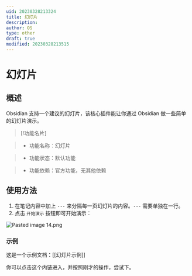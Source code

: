 ```yaml
---
uid: 20230328213324
title: 幻灯片
description: 
author: OS
type: other
draft: true
modified: 20230328213515
---
```

# 幻灯片

## 概述

Obsidian 支持一个建议的幻灯片，该核心插件能让你通过 Obsidian 做一些简单的幻灯片演示。

>[!功能名片]

>- 功能名称：幻灯片

>- 功能状态：默认功能

>- 功能依赖：官方功能，无其他依赖

## 使用方法

1. 在笔记内容中加上 `---` 来分隔每一页幻灯片的内容。`---` 需要单独在一行。
2. 点击 `开始演示` 按钮即可开始演示：

![Pasted image 14.png](https://publish-01.obsidian.md/access/cf01a21839823cd6cbe18031acf708c0/%E9%99%84%E4%BB%B6/Pasted%20image%2014.png)

### 示例

这是一个示例文档：[[幻灯片示例]]

你可以点击这个内链进入，并按照刚才的操作，尝试下。